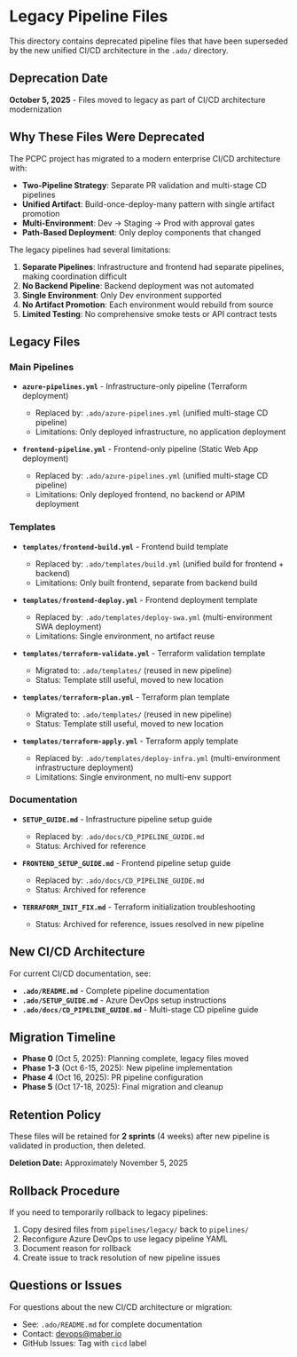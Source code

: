 # Legacy Pipeline Files

This directory contains deprecated pipeline files that have been superseded by the new unified CI/CD architecture in the `.ado/` directory.

## Deprecation Date

**October 5, 2025** - Files moved to legacy as part of CI/CD architecture modernization

## Why These Files Were Deprecated

The PCPC project has migrated to a modern enterprise CI/CD architecture with:

- **Two-Pipeline Strategy**: Separate PR validation and multi-stage CD pipelines
- **Unified Artifact**: Build-once-deploy-many pattern with single artifact promotion
- **Multi-Environment**: Dev → Staging → Prod with approval gates
- **Path-Based Deployment**: Only deploy components that changed

The legacy pipelines had several limitations:

1. **Separate Pipelines**: Infrastructure and frontend had separate pipelines, making coordination difficult
2. **No Backend Pipeline**: Backend deployment was not automated
3. **Single Environment**: Only Dev environment supported
4. **No Artifact Promotion**: Each environment would rebuild from source
5. **Limited Testing**: No comprehensive smoke tests or API contract tests

## Legacy Files

### Main Pipelines

- **`azure-pipelines.yml`** - Infrastructure-only pipeline (Terraform deployment)

  - Replaced by: `.ado/azure-pipelines.yml` (unified multi-stage CD pipeline)
  - Limitations: Only deployed infrastructure, no application deployment

- **`frontend-pipeline.yml`** - Frontend-only pipeline (Static Web App deployment)
  - Replaced by: `.ado/azure-pipelines.yml` (unified multi-stage CD pipeline)
  - Limitations: Only deployed frontend, no backend or APIM deployment

### Templates

- **`templates/frontend-build.yml`** - Frontend build template

  - Replaced by: `.ado/templates/build.yml` (unified build for frontend + backend)
  - Limitations: Only built frontend, separate from backend build

- **`templates/frontend-deploy.yml`** - Frontend deployment template

  - Replaced by: `.ado/templates/deploy-swa.yml` (multi-environment SWA deployment)
  - Limitations: Single environment, no artifact reuse

- **`templates/terraform-validate.yml`** - Terraform validation template

  - Migrated to: `.ado/templates/` (reused in new pipeline)
  - Status: Template still useful, moved to new location

- **`templates/terraform-plan.yml`** - Terraform plan template

  - Migrated to: `.ado/templates/` (reused in new pipeline)
  - Status: Template still useful, moved to new location

- **`templates/terraform-apply.yml`** - Terraform apply template
  - Replaced by: `.ado/templates/deploy-infra.yml` (multi-environment infrastructure deployment)
  - Limitations: Single environment, no multi-env support

### Documentation

- **`SETUP_GUIDE.md`** - Infrastructure pipeline setup guide

  - Replaced by: `.ado/docs/CD_PIPELINE_GUIDE.md`
  - Status: Archived for reference

- **`FRONTEND_SETUP_GUIDE.md`** - Frontend pipeline setup guide

  - Replaced by: `.ado/docs/CD_PIPELINE_GUIDE.md`
  - Status: Archived for reference

- **`TERRAFORM_INIT_FIX.md`** - Terraform initialization troubleshooting
  - Status: Archived for reference, issues resolved in new pipeline

## New CI/CD Architecture

For current CI/CD documentation, see:

- **`.ado/README.md`** - Complete pipeline documentation
- **`.ado/SETUP_GUIDE.md`** - Azure DevOps setup instructions
- **`.ado/docs/CD_PIPELINE_GUIDE.md`** - Multi-stage CD pipeline guide

## Migration Timeline

- **Phase 0** (Oct 5, 2025): Planning complete, legacy files moved
- **Phase 1-3** (Oct 6-15, 2025): New pipeline implementation
- **Phase 4** (Oct 16, 2025): PR pipeline configuration
- **Phase 5** (Oct 17-18, 2025): Final migration and cleanup

## Retention Policy

These files will be retained for **2 sprints** (4 weeks) after new pipeline is validated in production, then deleted.

**Deletion Date:** Approximately November 5, 2025

## Rollback Procedure

If you need to temporarily rollback to legacy pipelines:

1. Copy desired files from `pipelines/legacy/` back to `pipelines/`
2. Reconfigure Azure DevOps to use legacy pipeline YAML
3. Document reason for rollback
4. Create issue to track resolution of new pipeline issues

## Questions or Issues

For questions about the new CI/CD architecture or migration:

- See: `.ado/README.md` for complete documentation
- Contact: devops@maber.io
- GitHub Issues: Tag with `cicd` label
